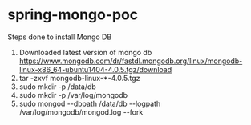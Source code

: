 # spring-mongo-poc

Steps done to install Mongo DB
1. Downloaded latest version of mongo db 
https://www.mongodb.com/dr/fastdl.mongodb.org/linux/mongodb-linux-x86_64-ubuntu1404-4.0.5.tgz/download
2. tar -zxvf mongodb-linux-*-4.0.5.tgz
3. sudo mkdir -p /data/db
4. sudo mkdir -p /var/log/mongodb
5. sudo mongod --dbpath /data/db --logpath /var/log/mongodb/mongod.log --fork



